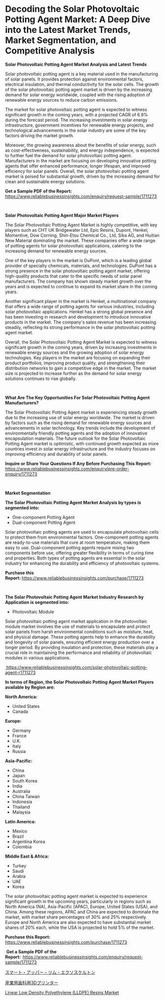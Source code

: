 <p><h1>Decoding the Solar Photovoltaic Potting Agent Market: A Deep Dive into the Latest Market Trends, Market Segmentation, and Competitive Analysis</h1></p><p><strong>Solar Photovoltaic Potting Agent Market Analysis and Latest Trends</strong></p>
<p><p>Solar photovoltaic potting agent is a key material used in the manufacturing of solar panels. It provides protection against environmental factors, electrical insulation, and thermal conductivity for the solar cells. The growth of the solar photovoltaic potting agent market is driven by the increasing demand for solar energy worldwide, coupled with the rising adoption of renewable energy sources to reduce carbon emissions.</p><p>The market for solar photovoltaic potting agent is expected to witness significant growth in the coming years, with a projected CAGR of 6.9% during the forecast period. The increasing investments in solar energy infrastructure, government incentives for renewable energy projects, and technological advancements in the solar industry are some of the key factors driving the market growth.</p><p>Moreover, the growing awareness about the benefits of solar energy, such as cost-effectiveness, sustainability, and energy independence, is expected to further fuel the demand for solar photovoltaic potting agent. Manufacturers in the market are focusing on developing innovative potting agents that offer enhanced performance, longer lifespan, and improved efficiency for solar panels. Overall, the solar photovoltaic potting agent market is poised for substantial growth, driven by the increasing demand for clean and sustainable energy solutions.</p></p>
<p><strong>Get a Sample PDF of the Report:&nbsp;</strong> <a href="https://www.reliablebusinessinsights.com/enquiry/request-sample/1711273">https://www.reliablebusinessinsights.com/enquiry/request-sample/1711273</a></p>
<p>&nbsp;</p>
<p><strong>Solar Photovoltaic Potting Agent Major Market Players</strong></p>
<p><p>The Solar Photovoltaic Potting Agent Market is highly competitive, with key players such as CHT UK Bridgewater Ltd, Epic Resins, Dupont, Henkel, Momentive, Dow Corning, Shin-Etsu Chemical Co., Ltd, Sika AG, and Huitian New Material dominating the market. These companies offer a wide range of potting agents for solar photovoltaic applications, catering to the increasing demand for renewable energy sources.</p><p>One of the key players in the market is DuPont, which is a leading global provider of specialty chemicals, materials, and technologies. DuPont has a strong presence in the solar photovoltaic potting agent market, offering high-quality products that cater to the specific needs of solar panel manufacturers. The company has shown steady market growth over the years and is expected to continue to expand its market share in the coming years.</p><p>Another significant player in the market is Henkel, a multinational company that offers a wide range of potting agents for various industries, including solar photovoltaic applications. Henkel has a strong global presence and has been investing in research and development to introduce innovative products in the market. The company's sales revenue has been increasing steadily, reflecting its strong performance in the solar photovoltaic potting agent market.</p><p>Overall, the Solar Photovoltaic Potting Agent Market is expected to witness significant growth in the coming years, driven by increasing investments in renewable energy sources and the growing adoption of solar energy technologies. Key players in the market are focusing on expanding their product portfolios, improving product quality, and strengthening their distribution networks to gain a competitive edge in the market. The market size is projected to increase further as the demand for solar energy solutions continues to rise globally.</p></p>
<p>&nbsp;</p>
<p><strong>What Are The Key Opportunities For Solar Photovoltaic Potting Agent Manufacturers?</strong></p>
<p><p>The Solar Photovoltaic Potting Agent market is experiencing steady growth due to the increasing use of solar energy worldwide. The market is driven by factors such as the rising demand for renewable energy sources and advancements in solar technology. Key trends include the development of environmentally friendly potting agents and the adoption of innovative encapsulation materials. The future outlook for the Solar Photovoltaic Potting Agent market is optimistic, with continued growth expected as more countries invest in solar energy infrastructure and the industry focuses on improving efficiency and durability of solar panels.</p></p>
<p><strong>Inquire or Share Your Questions If Any Before Purchasing This Report:</strong> <a href="https://www.reliablebusinessinsights.com/enquiry/pre-order-enquiry/1711273">https://www.reliablebusinessinsights.com/enquiry/pre-order-enquiry/1711273</a></p>
<p>&nbsp;</p>
<p><strong>Market Segmentation</strong></p>
<p><strong>The Solar Photovoltaic Potting Agent Market Analysis by types is segmented into:</strong></p>
<p><ul><li>One-component Potting Agent</li><li>Dual-component Potting Agent</li></ul></p>
<p><p>Solar photovoltaic potting agents are used to encapsulate photovoltaic cells to protect them from environmental factors. One-component potting agents are ready-to-use materials that cure at room temperature, making them easy to use. Dual-component potting agents require mixing two components before use, offering greater flexibility in terms of curing time and properties. Both types of potting agents are essential in the solar industry for enhancing the durability and efficiency of photovoltaic systems.</p></p>
<p><strong>Purchase this Report:&nbsp;</strong><a href="https://www.reliablebusinessinsights.com/purchase/1711273">https://www.reliablebusinessinsights.com/purchase/1711273</a></p>
<p>&nbsp;</p>
<p><strong>The Solar Photovoltaic Potting Agent Market Industry Research by Application is segmented into:</strong></p>
<p><ul><li>Photovoltaic Module</li></ul></p>
<p><p>Solar photovoltaic potting agent market application in the photovoltaic module market involves the use of materials to encapsulate and protect solar panels from harsh environmental conditions such as moisture, heat, and physical damage. These potting agents help to enhance the durability and longevity of solar panels, ensuring efficient energy production over a longer period. By providing insulation and protection, these materials play a crucial role in maintaining the performance and reliability of photovoltaic modules in various applications.</p></p>
<p><a href="https://www.reliablebusinessinsights.com/solar-photovoltaic-potting-agent-r1711273">&nbsp;https://www.reliablebusinessinsights.com/solar-photovoltaic-potting-agent-r1711273</a></p>
<p><strong>In terms of Region, the Solar Photovoltaic Potting Agent Market Players available by Region are:</strong></p>
<p>
    <p> <strong> North America: </strong>
        <ul>
            <li>United States</li>
            <li>Canada</li>
        </ul>
        </p> 
    <p> <strong> Europe: </strong>
        <ul>
            <li>Germany</li>
            <li>France</li>
            <li>U.K.</li>
            <li>Italy</li>
            <li>Russia</li>
        </ul>
        </p> 
    <p> <strong> Asia-Pacific: </strong>
        <ul>
            <li>China</li>
            <li>Japan</li>
            <li>South Korea</li>
            <li>India</li>
            <li>Australia</li>
            <li>China Taiwan</li>
            <li>Indonesia</li>
            <li>Thailand</li>
            <li>Malaysia</li>
        </ul>
        </p> 
    <p> <strong> Latin America: </strong>
        <ul>
            <li>Mexico</li>
            <li>Brazil</li>
            <li>Argentina Korea</li>
            <li>Colombia</li>
        </ul>
        </p> 
    <p> <strong> Middle East & Africa: </strong>
        <ul>
            <li>Turkey</li>
            <li>Saudi</li>
            <li>Arabia</li>
            <li>UAE</li>
            <li>Korea</li>
        </ul>
    </p>
    </p>
<p><p>The solar photovoltaic potting agent market is expected to experience significant growth in the upcoming years, particularly in regions such as North America (NA), Asia-Pacific (APAC), Europe, United States (USA), and China. Among these regions, APAC and China are expected to dominate the market, with market share percentages of 30% and 25% respectively. Europe and North America are also expected to have substantial market shares of 20% each, while the USA is projected to hold 5% of the market.</p></p>
<p><strong>Purchase this Report: </strong><a href="https://www.reliablebusinessinsights.com/purchase/1711273">https://www.reliablebusinessinsights.com/purchase/1711273</a></p>
<p>&nbsp;<strong>Get a Sample PDF of the Report:&nbsp;&nbsp;</strong><a href="https://www.reliablebusinessinsights.com/enquiry/request-sample/1711273">https://www.reliablebusinessinsights.com/enquiry/request-sample/1711273</a></p>
<p><strong></strong></p>
<p><p><a href="https://github.com/xemfu2379520/Market-Research-Report-List-2/blob/main/2838703126754.md">スマート・アッパー・リム・エクソスケルトン</a></p><p><a href="https://github.com/JessKilback/Market-Research-Report-List-1/blob/main/9275816126753.md">産業用歯科用3Dプリンター</a></p><p><a href="https://github.com/Sherrillcrooksxa8i18ucf2m/Market-Research-Report-List-2/blob/main/linear-low-density-polyethylene-lldpe-resins-market.md">Linear Low Density Polyethylene (LLDPE) Resins Market</a></p></p>